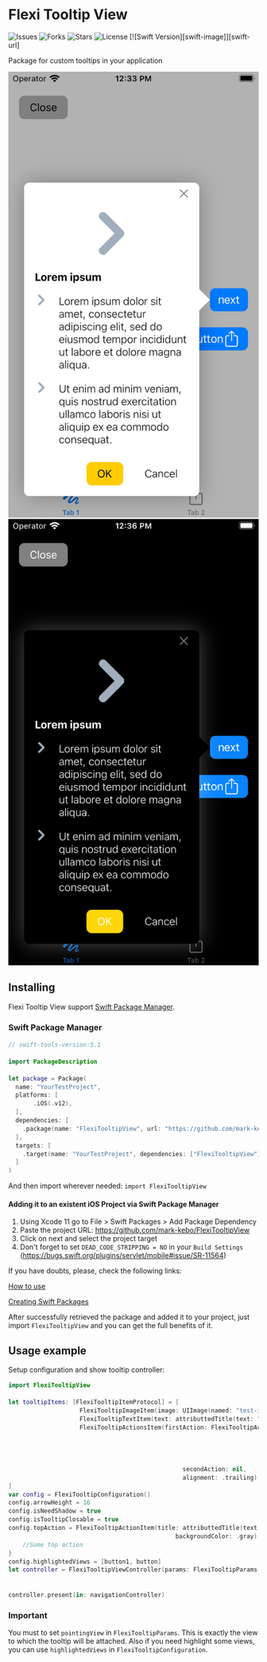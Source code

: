 # Flexi Tooltip View
![Issues](https://img.shields.io/github/issues/mark-kebo/FlexiTooltipView) ![Forks](https://img.shields.io/github/forks/mark-kebo/FlexiTooltipView) ![Stars](https://img.shields.io/github/stars/mark-kebo/FlexiTooltipView) ![License](https://img.shields.io/github/license/mark-kebo/FlexiTooltipView) [![Swift Version][swift-image]][swift-url]

Package for custom tooltips in your application

![Example1](_Images/Examples1.png)
![Example2](_Images/Examples2.png)

## Installing
Flexi Tooltip View support [Swift Package Manager](https://www.swift.org/package-manager/).

### Swift Package Manager
``` swift
// swift-tools-version:5.1

import PackageDescription

let package = Package(
  name: "YourTestProject",
  platforms: [
       .iOS(.v12),
  ],
  dependencies: [
    .package(name: "FlexiTooltipView", url: "https://github.com/mark-kebo/FlexiTooltipView", from: "1.0.0")
  ],
  targets: [
    .target(name: "YourTestProject", dependencies: ["FlexiTooltipView"])
  ]
)
```
And then import wherever needed: ```import FlexiTooltipView```

#### Adding it to an existent iOS Project via Swift Package Manager

1. Using Xcode 11 go to File > Swift Packages > Add Package Dependency
2. Paste the project URL: https://github.com/mark-kebo/FlexiTooltipView
3. Click on next and select the project target
4. Don't forget to set `DEAD_CODE_STRIPPING = NO` in your `Build Settings` (https://bugs.swift.org/plugins/servlet/mobile#issue/SR-11564)

If you have doubts, please, check the following links:

[How to use](https://developer.apple.com/videos/play/wwdc2019/408/)

[Creating Swift Packages](https://developer.apple.com/videos/play/wwdc2019/410/)

After successfully retrieved the package and added it to your project, just import `FlexiTooltipView` and you can get the full benefits of it.

## Usage example

Setup configuration and show tooltip controller:

``` swift
import FlexiTooltipView

let tooltipItems: [FlexiTooltipItemProtocol] = [
                    FlexiTooltipImageItem(image: UIImage(named: "test-image"), imageSize: CGSize(width: 64, height: 64)),
                    FlexiTooltipTextItem(text: attributtedTitle(text: "Test", weight: .light), image: UIImage(named: "test-image")),
                    FlexiTooltipActionsItem(firstAction: FlexiTooltipActionItem(title: attributtedTitle(text: "cancel", weight: .regular),
                                                                                          backgroundColor: .systemYellow,
                                                                                          completion: { [weak self] in
                                                                                              //Some action
                                                                                          }),
                                                 secondAction: nil,
                                                 alignment: .trailing)
]
var config = FlexiTooltipConfiguration()
config.arrowHeight = 16
config.isNeedShadow = true
config.isTooltipClosable = true
config.topAction = FlexiTooltipActionItem(title: attributtedTitle(text: "Close", weight: .regular),
                                               backgroundColor: .gray) { [weak self] in
    //Some top action
}
config.highlightedViews = [button1, button]
let controller = FlexiTooltipViewController(params: FlexiTooltipParams(tooltipItems: tooltipItems,
                                                                                 pointingView: button,
                                                                                 configuration: config))
controller.present(in: navigationController)

```
### Important

You must to set `pointingView` in `FlexiTooltipParams`. This is exactly the view to which the tooltip will be attached.
Also if you need highlight some views, you can use `highlightedViews` in `FlexiTooltipConfiguration`.
